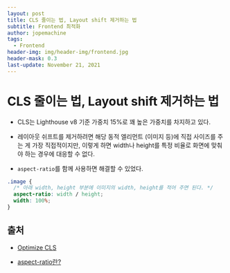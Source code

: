 ```yaml
---
layout: post
title: CLS 줄이는 법, Layout shift 제거하는 법
subtitle: Frontend 최적화
author: jopemachine
tags:
  - Frontend
header-img: img/header-img/frontend.jpg
header-mask: 0.3
last-update: November 21, 2021
---
```


# CLS 줄이는 법, Layout shift 제거하는 법

- CLS는 Lighthouse v8 기준 가중치 15%로 꽤 높은 가중치를 차지하고 있다.

- 레이아웃 쉬프트를 제거하려면 해당 동적 엘리먼트 (이미지 등)에 직접 사이즈를 주는 게 가장 직접적이지만, 이렇게 하면 width나 height를 특정 비율로 화면에 맞춰야 하는 경우에 대응할 수 없다.

- `aspect-ratio`를 함께 사용하면 해결할 수 있었다.

```css
.image {
  /* 아래 width, height 부분에 이미지의 width, height를 적어 주면 된다. */
  aspect-ratio: width / height;
  width: 100%;
}
```

## 출처

- [Optimize CLS](https://web.dev/i18n/ko/optimize-cls/)

- [aspect-ratio란?](https://developer.mozilla.org/en-US/docs/Web/CSS/aspect-ratio)